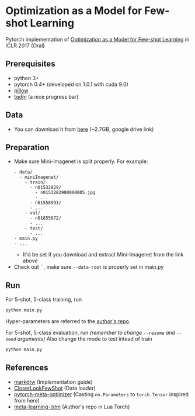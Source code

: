 # Optimization as a Model for Few-shot Learning
Pytorch implementation of [Optimization as a Model for Few-shot Learning](https://openreview.net/forum?id=rJY0-Kcll) in ICLR 2017 (Oral)


## Prerequisites
- python 3+
- pytorch 0.4+ (developed on 1.0.1 with cuda 9.0)
- [pillow](https://pillow.readthedocs.io/en/stable/installation.html)
- [tqdm](https://tqdm.github.io/) (a nice progress bar)

## Data
  - You can download it from [here](https://drive.google.com/file/d/1rV3aj_hgfNTfCakffpPm7Vhpr1in87CR/view?usp=sharing) (~2.7GB, google drive link)

## Preparation
- Make sure Mini-Imagenet is split properly. For example:
  ```
  - data/
    - miniImagenet/
      - train/
        - n01532829/
          - n0153282900000005.jpg
          - ...
        - n01558993/
        - ...
      - val/
        - n01855672/
        - ...
      - test/
        - ...
  - main.py
  - ...
  ```
  - It'd be set if you download and extract Mini-Imagenet from the link above
- Check out ``, make sure `--data-root` is properly set in main.py

## Run
For 5-shot, 5-class training, run
```bash
python main.py
```
Hyper-parameters are referred to the [author's repo](https://github.com/twitter/meta-learning-lstm).

For 5-shot, 5-class evaluation, run *(remember to change `--resume` and `--seed` arguments)*
Also change the mode to test intead of train
```bash
python main.py
```


## References
- [markdtw](https://github.com/markdtw/meta-learning-lstm-pytorch) (Implementation guide)
- [CloserLookFewShot](https://github.com/wyharveychen/CloserLookFewShot) (Data loader)
- [pytorch-meta-optimizer](https://github.com/ikostrikov/pytorch-meta-optimizer) (Casting `nn.Parameters` to `torch.Tensor` inspired from here)
- [meta-learning-lstm](https://github.com/twitter/meta-learning-lstm) (Author's repo in Lua Torch)

